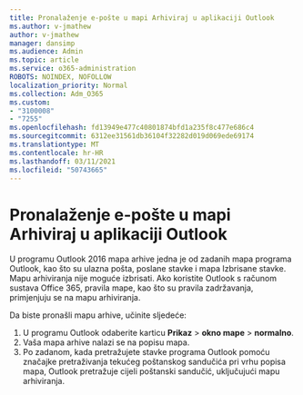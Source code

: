 ```yaml
---
title: Pronalaženje e-pošte u mapi Arhiviraj u aplikaciji Outlook
ms.author: v-jmathew
author: v-jmathew
manager: dansimp
ms.audience: Admin
ms.topic: article
ms.service: o365-administration
ROBOTS: NOINDEX, NOFOLLOW
localization_priority: Normal
ms.collection: Adm_O365
ms.custom:
- "3100008"
- "7255"
ms.openlocfilehash: fd13949e477c40801874bfd1a235f8c477e686c4
ms.sourcegitcommit: 6312ee31561db36104f32282d019d069ede69174
ms.translationtype: MT
ms.contentlocale: hr-HR
ms.lasthandoff: 03/11/2021
ms.locfileid: "50743665"
---
```

# <a name="find-email-in-archive-folder-in-outlook-app"></a>Pronalaženje e-pošte u mapi Arhiviraj u aplikaciji Outlook

U programu Outlook 2016 mapa arhive jedna je od zadanih mapa programa Outlook, kao što su ulazna pošta, poslane stavke i mapa Izbrisane stavke. Mapu arhiviranja nije moguće izbrisati. Ako koristite Outlook s računom sustava Office 365, pravila mape, kao što su pravila zadržavanja, primjenjuju se na mapu arhiviranja.

Da biste pronašli mapu arhive, učinite sljedeće:

1. U programu Outlook odaberite karticu **Prikaz** > **okno mape**  >  **normalno**.
2. Vaša mapa arhive nalazi se na popisu mapa.
3. Po zadanom, kada pretražujete stavke programa Outlook pomoću značajke pretraživanja tekućeg poštanskog sandučića pri vrhu popisa mapa, Outlook pretražuje cijeli poštanski sandučić, uključujući mapu arhiviranja.
